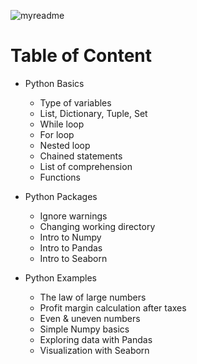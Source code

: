 ![myreadme](https://user-images.githubusercontent.com/70707092/95544092-d0b72880-09bf-11eb-90f7-bdca493307f7.png)

# Table of Content


- Python Basics

  - Type of variables
  - List, Dictionary, Tuple, Set
  - While loop           
  - For loop
  - Nested loop
  - Chained statements
  - List of comprehension
  - Functions
  

- Python Packages

  - Ignore warnings
  - Changing working directory
  - Intro to Numpy
  - Intro to Pandas
  - Intro to Seaborn
  

- Python Examples     

  - The law of large numbers                
  - Profit margin calculation after taxes
  - Even & uneven numbers
  - Simple Numpy basics
  - Exploring data with Pandas                         
  - Visualization with Seaborn
